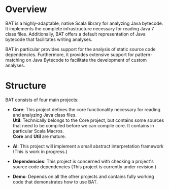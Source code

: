 # Overview
BAT is a highly-adaptable, native Scala library for analyzing Java bytecode. It implements the complete 
infrastructure necessary for reading Java 7 class files. Additionally, BAT offers a default
representation of Java bytecode that facilitates writing analyses.

BAT in particular provides support for the analysis of static source code dependencies. Furthermore, it 
provides extensive support for pattern-matching on Java Bytecode to facilitate the development of custom analyses.

# Structure
BAT consists of four main projects:

* **Core**: This project defines the core functionality necessary for reading and analyzing Java class files.  
**Util**: Technically belongs to the Core project, but contains some sources that need to be compiled before we can 
compile core. It contains in particular Scala Macros.  
**Core** and **Util** are mature.

* **AI**: This project will implement a small abstract interpretation framework (This is work in progress.)

* **Dependencies**: This project is concerned with checking a project's source code dependencies (This project is currently under revision.)

* **Demo**: Depends on all the other projects and contains fully working code that demonstrates how to use BAT.
	